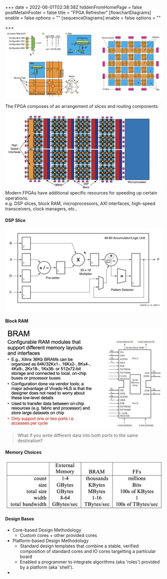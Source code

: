 +++
date = 2022-06-01T02:38:38Z
hiddenFromHomePage = false
postMetaInFooter = false
title = "FPGA Refresher"
[flowchartDiagrams]
enable = false
options = ""
[sequenceDiagrams]
enable = false
options = ""

+++
![](/uploads/snipaste_2022-06-01_12-38-01.jpg)

The FPGA composes of an arrangement of slices and routing components

![](/uploads/snipaste_2022-06-01_12-41-51.jpg)  
Modern FPGAs have additional specific resources for speeding up certain operations.  
e.g. DSP slices, block RAM, microprocessors, AXI interfaces, high-speed transceivers, clock managers, etc..

#### DSP Slice

![](/uploads/snipaste_2022-06-01_12-44-21.jpg)

#### Block RAM

![](/uploads/snipaste_2022-06-01_12-47-36.jpg)

> What if you write different data into both ports to the same destination?

#### Memory Choices

![](/uploads/snipaste_2022-06-01_12-50-38.jpg)

#### Design Bases

* Core-based Design Methodology
  * Custom cores + other provided cores
* Platform-based Design Methodology
  * Standard design templates that combine a stable, verified composition of standard cores and IO cores targetting a particular board
  * Enabled a programmer to integrate algorithms (aka 'roles') provided by a platform (aka 'shell').
* 